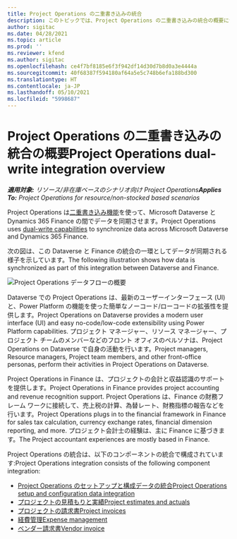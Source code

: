 ```yaml
---
title: Project Operations の二重書き込みの統合
description: このトピックでは、Project Operations の二重書き込みの統合の概要について説明します。
author: sigitac
ms.date: 04/28/2021
ms.topic: article
ms.prod: ''
ms.reviewer: kfend
ms.author: sigitac
ms.openlocfilehash: ce4f7bf8185e6f3f942df14d30d7b8d0a3e4444a
ms.sourcegitcommit: 40f68387f594180af64a5e5c748b6efa188bd300
ms.translationtype: HT
ms.contentlocale: ja-JP
ms.lasthandoff: 05/10/2021
ms.locfileid: "5998687"
---
```

# <a name="project-operations-dual-write-integration-overview"></a><span data-ttu-id="89291-103">Project Operations の二重書き込みの統合の概要</span><span class="sxs-lookup"><span data-stu-id="89291-103">Project Operations dual-write integration overview</span></span>

<span data-ttu-id="89291-104">_**適用対象:** リソース/非在庫ベースのシナリオ向け Project Operations_</span><span class="sxs-lookup"><span data-stu-id="89291-104">_**Applies To:** Project Operations for resource/non-stocked based scenarios_</span></span>

<span data-ttu-id="89291-105">Project Operations は[二重書き込み機能](/dynamics365/fin-ops-core/dev-itpro/data-entities/dual-write/dual-write-home-page)を使って、Microsoft Dataverse と Dynamics 365 Finance の間でデータを同期させます。</span><span class="sxs-lookup"><span data-stu-id="89291-105">Project Operations uses [dual-write capabilities](/dynamics365/fin-ops-core/dev-itpro/data-entities/dual-write/dual-write-home-page) to synchronize data across Microsoft Dataverse and Dynamics 365 Finance.</span></span>

<span data-ttu-id="89291-106">次の図は、この Dataverse と Finance の統合の一環としてデータが同期される様子を示しています。</span><span class="sxs-lookup"><span data-stu-id="89291-106">The following illustration shows how data is synchronized as part of this integration between Dataverse and Finance.</span></span>

![Project Operations データフローの概要](./media/ProjectOperationsFlows.jpg)

<span data-ttu-id="89291-108">Dataverse での Project Operations は、最新のユーザーインターフェース (UI) と、Power Platform の機能を使った簡単なノーコード/ローコードの拡張性を提供します。</span><span class="sxs-lookup"><span data-stu-id="89291-108">Project Operations on Dataverse provides a modern user interface (UI) and easy no-code/low-code extensibility using Power Platform capabilities.</span></span> <span data-ttu-id="89291-109">プロジェクト マネージャー、リソース マネージャー、プロジェクト チームのメンバーなどのフロント オフィスのペルソナは、Project Operations on Dataverse で自身の活動を行います。</span><span class="sxs-lookup"><span data-stu-id="89291-109">Project managers, Resource managers, Project team members, and other front-office personas, perform their activities in Project Operations on Dataverse.</span></span>

<span data-ttu-id="89291-110">Project Operations in Finance は、プロジェクトの会計と収益認識のサポートを提供します。</span><span class="sxs-lookup"><span data-stu-id="89291-110">Project Operations in Finance provides project accounting and revenue recognition support.</span></span> <span data-ttu-id="89291-111">Project Operations は、Finance の財務フレーム ワークに接続して、売上税の計算、為替レート、財務指標の報告などを行います。</span><span class="sxs-lookup"><span data-stu-id="89291-111">Project Operations plugs in to the financial framework in Finance for sales tax calculation, currency exchange rates, financial dimension reporting, and more.</span></span> <span data-ttu-id="89291-112">プロジェクト会計士の経験は、主に Finance に基づきます。</span><span class="sxs-lookup"><span data-stu-id="89291-112">The Project accountant experiences are mostly based in Finance.</span></span>

<span data-ttu-id="89291-113">Project Operations の統合は、以下のコンポーネントの統合で構成されています:</span><span class="sxs-lookup"><span data-stu-id="89291-113">Project Operations integration consists of the following component integration:</span></span>


- [<span data-ttu-id="89291-114">Project Operations のセットアップと構成データの統合</span><span class="sxs-lookup"><span data-stu-id="89291-114">Project Operations setup and configuration data integration</span></span>](resource-dual-write-setup-integration.md) 
- [<span data-ttu-id="89291-115">プロジェクトの見積もりと実績</span><span class="sxs-lookup"><span data-stu-id="89291-115">Project estimates and actuals</span></span>](resource-dual-write-estimates-actuals.md)
- [<span data-ttu-id="89291-116">プロジェクトの請求書</span><span class="sxs-lookup"><span data-stu-id="89291-116">Project invoices</span></span>](resource-dual-write-project-invoice.md)
- [<span data-ttu-id="89291-117">経費管理</span><span class="sxs-lookup"><span data-stu-id="89291-117">Expense management</span></span>](resource-dual-write-expense.md)
- [<span data-ttu-id="89291-118">ベンダー請求書</span><span class="sxs-lookup"><span data-stu-id="89291-118">Vendor invoice</span></span>](resource-dual-write-vendor-invoice.md)
